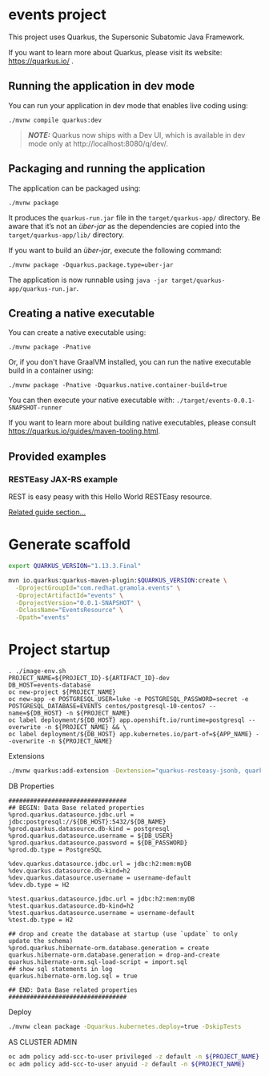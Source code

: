 # events project

This project uses Quarkus, the Supersonic Subatomic Java Framework.

If you want to learn more about Quarkus, please visit its website: https://quarkus.io/ .

## Running the application in dev mode

You can run your application in dev mode that enables live coding using:
```shell script
./mvnw compile quarkus:dev
```

> **_NOTE:_**  Quarkus now ships with a Dev UI, which is available in dev mode only at http://localhost:8080/q/dev/.

## Packaging and running the application

The application can be packaged using:
```shell script
./mvnw package
```
It produces the `quarkus-run.jar` file in the `target/quarkus-app/` directory.
Be aware that it’s not an _über-jar_ as the dependencies are copied into the `target/quarkus-app/lib/` directory.

If you want to build an _über-jar_, execute the following command:
```shell script
./mvnw package -Dquarkus.package.type=uber-jar
```

The application is now runnable using `java -jar target/quarkus-app/quarkus-run.jar`.

## Creating a native executable

You can create a native executable using: 
```shell script
./mvnw package -Pnative
```

Or, if you don't have GraalVM installed, you can run the native executable build in a container using: 
```shell script
./mvnw package -Pnative -Dquarkus.native.container-build=true
```

You can then execute your native executable with: `./target/events-0.0.1-SNAPSHOT-runner`

If you want to learn more about building native executables, please consult https://quarkus.io/guides/maven-tooling.html.

## Provided examples

### RESTEasy JAX-RS example

REST is easy peasy with this Hello World RESTEasy resource.

[Related guide section...](https://quarkus.io/guides/getting-started#the-jax-rs-resources)


# Generate scaffold

```sh
export QUARKUS_VERSION="1.13.3.Final"

mvn io.quarkus:quarkus-maven-plugin:$QUARKUS_VERSION:create \
  -DprojectGroupId="com.redhat.gramola.events" \
  -DprojectArtifactId="events" \
  -DprojectVersion="0.0.1-SNAPSHOT" \
  -DclassName="EventsResource" \
  -Dpath="events"
```


# Project startup

```shell script
. ./image-env.sh
PROJECT_NAME=${PROJECT_ID}-${ARTIFACT_ID}-dev
DB_HOST=events-database
oc new-project ${PROJECT_NAME}
oc new-app -e POSTGRESQL_USER=luke -e POSTGRESQL_PASSWORD=secret -e POSTGRESQL_DATABASE=EVENTS centos/postgresql-10-centos7 --name=${DB_HOST} -n ${PROJECT_NAME}
oc label deployment/${DB_HOST} app.openshift.io/runtime=postgresql --overwrite -n ${PROJECT_NAME} && \
oc label deployment/${DB_HOST} app.kubernetes.io/part-of=${APP_NAME} --overwrite -n ${PROJECT_NAME}
```

Extensions

```sh
./mvnw quarkus:add-extension -Dextension="quarkus-resteasy-jsonb, quarkus-jdbc-postgresql, io.quarkus:quarkus-jdbc-h2, quarkus-hibernate-orm-panache, quarkus-smallrye-openapi, smallrye-health, openshift"
```

DB Properties

```properties
#################################
## BEGIN: Data Base related properties
%prod.quarkus.datasource.jdbc.url = jdbc:postgresql://${DB_HOST}:5432/${DB_NAME}
%prod.quarkus.datasource.db-kind = postgresql
%prod.quarkus.datasource.username = ${DB_USER}
%prod.quarkus.datasource.password = ${DB_PASSWORD}
%prod.db.type = PostgreSQL

%dev.quarkus.datasource.jdbc.url = jdbc:h2:mem:myDB
%dev.quarkus.datasource.db-kind=h2
%dev.quarkus.datasource.username = username-default
%dev.db.type = H2

%test.quarkus.datasource.jdbc.url = jdbc:h2:mem:myDB
%test.quarkus.datasource.db-kind=h2
%test.quarkus.datasource.username = username-default
%test.db.type = H2

## drop and create the database at startup (use `update` to only update the schema)
%prod.quarkus.hibernate-orm.database.generation = create
quarkus.hibernate-orm.database.generation = drop-and-create
quarkus.hibernate-orm.sql-load-script = import.sql
## show sql statements in log
quarkus.hibernate-orm.log.sql = true

## END: Data Base related properties
#################################
```

Deploy

```sh
./mvnw clean package -Dquarkus.kubernetes.deploy=true -DskipTests
```

AS CLUSTER ADMIN
```sh
oc adm policy add-scc-to-user privileged -z default -n ${PROJECT_NAME} && \
oc adm policy add-scc-to-user anyuid -z default -n ${PROJECT_NAME}
```



